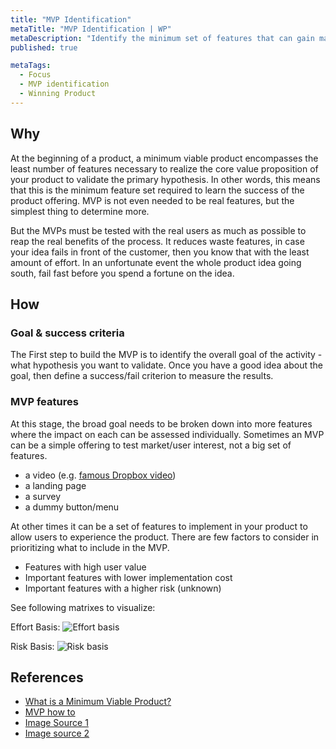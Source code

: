 ```yaml
---
title: "MVP Identification"
metaTitle: "MVP Identification | WP"
metaDescription: "Identify the minimum set of features that can gain maximum learning as quickly as possible. In the book Lean Startup, Erik Ries defines an MVP as 'A minimum viable product (MVP) helps entrepreneurs start the process of learning as quickly as possible. It is not necessarily the smallest product imaginable, though; it is simply the fastest way to get through the Build-Measure-Learn feedback loop with the minimum amount of effort."
published: true

metaTags:
  - Focus
  - MVP identification
  - Winning Product
---
```


## Why

At the beginning of a product, a minimum viable product encompasses the least number of features necessary to realize the core value proposition of your product to validate the primary hypothesis. In other words, this means that this is the minimum feature set required to learn the success of the product offering. MVP is not even needed to be real features, but the simplest thing to determine more.

But the MVPs must be tested with the real users as much as possible to reap the real benefits of the process. It reduces waste features, in case your idea fails in front of the customer, then you know that with the least amount of effort. In an unfortunate event the whole product idea going south, fail fast before you spend a fortune on the idea.

## How

### Goal & success criteria

The First step to build the MVP is to identify the overall goal of the activity - what hypothesis you want to validate. Once you have a good idea about the goal, then define a success/fail criterion to measure the results.

### MVP features

At this stage, the broad goal needs to be broken down into more features where the impact on each can be assessed individually. Sometimes an MVP can be a simple offering to test market/user interest, not a big set of features.

- a video (e.g. [famous Dropbox video](https://www.youtube.com/watch?v=7QmCUDHpNzE))
- a landing page
- a survey
- a dummy button/menu

At other times it can be a set of features to implement in your product to allow users to experience the product. There are few factors to consider in prioritizing what to include in the MVP.

- Features with high user value
- Important features with lower implementation cost
- Important features with a higher risk (unknown)

See following matrixes to visualize:

Effort Basis:
![Effort basis](https://media.nngroup.com/media/editor/2018/05/21/screen-shot-2018-05-21-at-101407-am.png)

Risk Basis:
![Risk basis](https://foldingburritos.com/wp-content/uploads/2015/11/value-vs-risk-884x534.png)

## References

- [What is a Minimum Viable Product?](http://ask.leanstack.com/en/articles/902991-what-is-a-minimum-viable-product-mvp)
- [MVP how to](https://www.agileplannerapp.com/blog/building-agile-planner/choosing-an-mvp)
- [Image Source 1](https://www.nngroup.com/articles/prioritization-matrices/)
- [Image source 2](https://foldingburritos.com/product-prioritization-techniques/)
